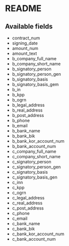 # README

## Available fields

* contract_num
* signing_date
* amount_num
* amount_text
* b_company_full_name
* b_company_short_name
* b_signatory_person
* b_signatory_person_gen
* b_signatory_basis
* b_signatory_basis_gem
* b_in
* b_kpp
* b_ogrn
* b_legal_address
* b_real_address
* b_post_address
* b_phone
* b_email
* b_bank_name
* b_bank_bik
* b_bank_kor_account_num
* b_bank_account_num
* c_company_full_name
* c_company_short_name
* c_signatory_person
* c_signatory_person_gen
* c_signatory_basis
* c_signatory_basis_gen
* c_inn
* c_kpp
* c_ogrn
* c_legal_address
* c_real_address
* c_post_address
* c_phone
* c_email
* c_bank_name
* c_bank_bik
* c_bank_kor_account_num
* c_bank_account_num